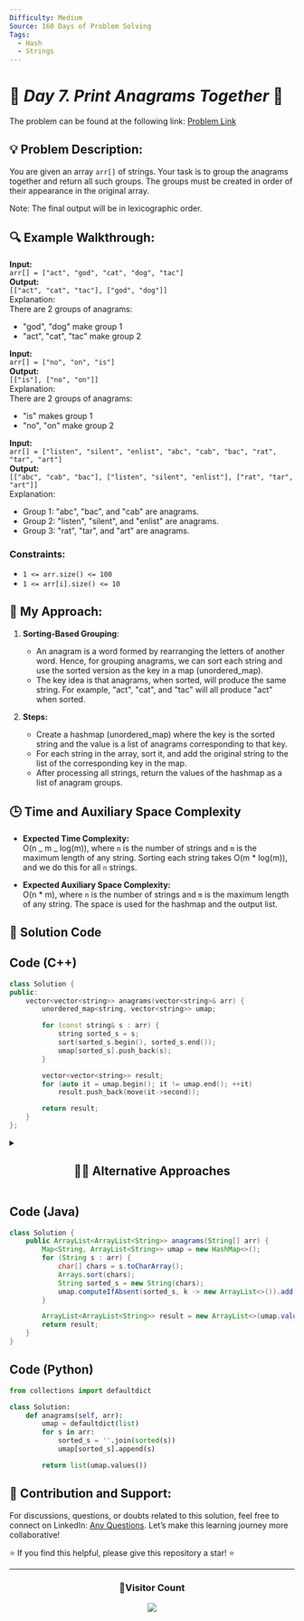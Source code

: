 ```yaml
---
Difficulty: Medium
Source: 160 Days of Problem Solving
Tags:
  - Hash
  - Strings
---
```


# 🚀 _Day 7. Print Anagrams Together_ 🧠

The problem can be found at the following link: [Problem Link](https://www.geeksforgeeks.org/batch/gfg-160-problems/track/hashing-gfg-160/problem/print-anagrams-together)

## 💡 **Problem Description:**

You are given an array `arr[]` of strings. Your task is to group the anagrams together and return all such groups. The groups must be created in order of their appearance in the original array.

Note: The final output will be in lexicographic order.

## 🔍 **Example Walkthrough:**

**Input:**  
`arr[] = ["act", "god", "cat", "dog", "tac"]`  
**Output:**  
`[["act", "cat", "tac"], ["god", "dog"]]`  
Explanation:  
There are 2 groups of anagrams:

- "god", "dog" make group 1
- "act", "cat", "tac" make group 2

**Input:**  
`arr[] = ["no", "on", "is"]`  
**Output:**  
`[["is"], ["no", "on"]]`  
Explanation:  
There are 2 groups of anagrams:

- "is" makes group 1
- "no", "on" make group 2

**Input:**  
`arr[] = ["listen", "silent", "enlist", "abc", "cab", "bac", "rat", "tar", "art"]`  
**Output:**  
`[["abc", "cab", "bac"], ["listen", "silent", "enlist"], ["rat", "tar", "art"]]`  
Explanation:

- Group 1: "abc", "bac", and "cab" are anagrams.
- Group 2: "listen", "silent", and "enlist" are anagrams.
- Group 3: "rat", "tar", and "art" are anagrams.

### Constraints:

- `1 <= arr.size() <= 100`
- `1 <= arr[i].size() <= 10`

## 🎯 **My Approach:**

1. **Sorting-Based Grouping**:

   - An anagram is a word formed by rearranging the letters of another word. Hence, for grouping anagrams, we can sort each string and use the sorted version as the key in a map (unordered_map).
   - The key idea is that anagrams, when sorted, will produce the same string. For example, "act", "cat", and "tac" will all produce "act" when sorted.

2. **Steps:**
   - Create a hashmap (unordered_map) where the key is the sorted string and the value is a list of anagrams corresponding to that key.
   - For each string in the array, sort it, and add the original string to the list of the corresponding key in the map.
   - After processing all strings, return the values of the hashmap as a list of anagram groups.

## 🕒 **Time and Auxiliary Space Complexity**

- **Expected Time Complexity:**  
  O(n _ m _ log(m)), where `n` is the number of strings and `m` is the maximum length of any string. Sorting each string takes O(m \* log(m)), and we do this for all `n` strings.

- **Expected Auxiliary Space Complexity:**  
  O(n \* m), where `n` is the number of strings and `m` is the maximum length of any string. The space is used for the hashmap and the output list.

## 📝 **Solution Code**

## Code (C++)

```cpp
class Solution {
public:
    vector<vector<string>> anagrams(vector<string>& arr) {
        unordered_map<string, vector<string>> umap;

        for (const string& s : arr) {
            string sorted_s = s;
            sort(sorted_s.begin(), sorted_s.end());
            umap[sorted_s].push_back(s);
        }

        vector<vector<string>> result;
        for (auto it = umap.begin(); it != umap.end(); ++it)
            result.push_back(move(it->second));

        return result;
    }
};
```

<details>
  <summary><h2 align='center'>👨‍💻 Alternative Approaches</h2></summary>

## Approach Using Sorting and Hash Map

```cpp
class Solution {
public:
    vector<vector<string>> anagrams(vector<string>& arr) {
        unordered_map<string, vector<string>> umap;
        for (string s : arr) {
            string sorted_s = s;
            sort(sorted_s.begin(), sorted_s.end());
            umap[sorted_s].push_back(s);
        }
        vector<vector<string>> result;
        for (auto it : umap)
            result.push_back(it.second);
        return result;
    }
};
```

</details>

## Code (Java)

```java
class Solution {
    public ArrayList<ArrayList<String>> anagrams(String[] arr) {
        Map<String, ArrayList<String>> umap = new HashMap<>();
        for (String s : arr) {
            char[] chars = s.toCharArray();
            Arrays.sort(chars);
            String sorted_s = new String(chars);
            umap.computeIfAbsent(sorted_s, k -> new ArrayList<>()).add(s);
        }

        ArrayList<ArrayList<String>> result = new ArrayList<>(umap.values());
        return result;
    }
}
```

## Code (Python)

```python
from collections import defaultdict

class Solution:
    def anagrams(self, arr):
        umap = defaultdict(list)
        for s in arr:
            sorted_s = ''.join(sorted(s))
            umap[sorted_s].append(s)

        return list(umap.values())
```

## 🎯 **Contribution and Support:**

For discussions, questions, or doubts related to this solution, feel free to connect on LinkedIn: [Any Questions](https://www.linkedin.com/in/patel-hetkumar-sandipbhai-8b110525a/). Let’s make this learning journey more collaborative!

⭐ If you find this helpful, please give this repository a star! ⭐

---

<div align="center">
  <h3><b>📍Visitor Count</b></h3>
</div>

<p align="center">
  <img src="https://visitor-badge.laobi.icu/badge?page_id=Hunterdii.GeeksforGeeks-POTD" />
</p>
